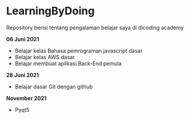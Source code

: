 # LearningByDoing
Repository berisi tentang pengalaman belajar saya di dicoding academy

**06 Juni 2021**
- Belajar kelas Bahasa pemrograman javascript dasar
- Belajar kelas AWS dasar
- Belajar membuat aplikasi Back-End pemula

**28 Juni 2021**
- Belajar dasar Git dengan github

**November 2021**
- Pyqt5
